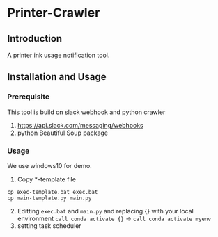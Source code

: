 # Printer-Crawler
## Introduction
A printer ink usage notification tool.

## Installation and Usage
### Prerequisite
This tool is build on slack webhook and python crawler
1. https://api.slack.com/messaging/webhooks
2. python Beautiful Soup package

### Usage
We use windows10 for demo.
1. Copy *-template file
```
cp exec-template.bat exec.bat
cp main-template.py main.py
```
2. Editting `exec.bat` and `main.py` and replacing {} with your local environment
`call conda activate {}` -> `call conda activate myenv`
3. setting task scheduler